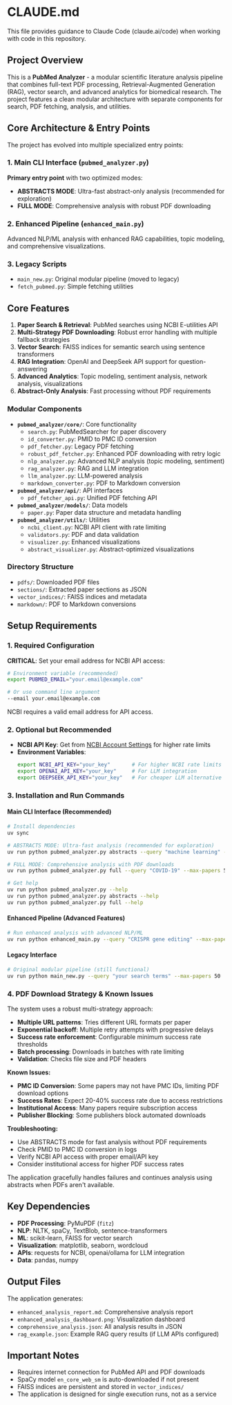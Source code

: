 # CLAUDE.md

This file provides guidance to Claude Code (claude.ai/code) when working with code in this repository.

## Project Overview

This is a **PubMed Analyzer** - a modular scientific literature analysis pipeline that combines full-text PDF processing, Retrieval-Augmented Generation (RAG), vector search, and advanced analytics for biomedical research. The project features a clean modular architecture with separate components for search, PDF fetching, analysis, and utilities.

## Core Architecture & Entry Points

The project has evolved into multiple specialized entry points:

### 1. Main CLI Interface (`pubmed_analyzer.py`)
**Primary entry point** with two optimized modes:
- **ABSTRACTS MODE**: Ultra-fast abstract-only analysis (recommended for exploration)
- **FULL MODE**: Comprehensive analysis with robust PDF downloading

### 2. Enhanced Pipeline (`enhanced_main.py`)
Advanced NLP/ML analysis with enhanced RAG capabilities, topic modeling, and comprehensive visualizations.

### 3. Legacy Scripts
- `main_new.py`: Original modular pipeline (moved to legacy)
- `fetch_pubmed.py`: Simple fetching utilities

## Core Features

1. **Paper Search & Retrieval**: PubMed searches using NCBI E-utilities API
2. **Multi-Strategy PDF Downloading**: Robust error handling with multiple fallback strategies
3. **Vector Search**: FAISS indices for semantic search using sentence transformers
4. **RAG Integration**: OpenAI and DeepSeek API support for question-answering
5. **Advanced Analytics**: Topic modeling, sentiment analysis, network analysis, visualizations
6. **Abstract-Only Analysis**: Fast processing without PDF requirements

### Modular Components

- **`pubmed_analyzer/core/`**: Core functionality
  - `search.py`: PubMedSearcher for paper discovery
  - `id_converter.py`: PMID to PMC ID conversion
  - `pdf_fetcher.py`: Legacy PDF fetching
  - `robust_pdf_fetcher.py`: Enhanced PDF downloading with retry logic
  - `nlp_analyzer.py`: Advanced NLP analysis (topic modeling, sentiment)
  - `rag_analyzer.py`: RAG and LLM integration
  - `llm_analyzer.py`: LLM-powered analysis
  - `markdown_converter.py`: PDF to Markdown conversion
- **`pubmed_analyzer/api/`**: API interfaces
  - `pdf_fetcher_api.py`: Unified PDF fetching API
- **`pubmed_analyzer/models/`**: Data models
  - `paper.py`: Paper data structure and metadata handling
- **`pubmed_analyzer/utils/`**: Utilities
  - `ncbi_client.py`: NCBI API client with rate limiting
  - `validators.py`: PDF and data validation
  - `visualizer.py`: Enhanced visualizations
  - `abstract_visualizer.py`: Abstract-optimized visualizations

### Directory Structure

- `pdfs/`: Downloaded PDF files
- `sections/`: Extracted paper sections as JSON
- `vector_indices/`: FAISS indices and metadata
- `markdown/`: PDF to Markdown conversions

## Setup Requirements

### 1. Required Configuration
**CRITICAL**: Set your email address for NCBI API access:
```bash
# Environment variable (recommended)
export PUBMED_EMAIL="your.email@example.com"

# Or use command line argument
--email your.email@example.com
```
NCBI requires a valid email address for API access.

### 2. Optional but Recommended
- **NCBI API Key**: Get from [NCBI Account Settings](https://www.ncbi.nlm.nih.gov/account/settings/) for higher rate limits
- **Environment Variables**:
  ```bash
  export NCBI_API_KEY="your_key"       # For higher NCBI rate limits
  export OPENAI_API_KEY="your_key"     # For LLM integration
  export DEEPSEEK_API_KEY="your_key"   # For cheaper LLM alternative
  ```

### 3. Installation and Run Commands

#### Main CLI Interface (Recommended)
```bash
# Install dependencies
uv sync

# ABSTRACTS MODE: Ultra-fast analysis (recommended for exploration)
uv run python pubmed_analyzer.py abstracts --query "machine learning" --max-papers 100 --visualizations

# FULL MODE: Comprehensive analysis with PDF downloads
uv run python pubmed_analyzer.py full --query "COVID-19" --max-papers 50 --pdf-dir covid_pdfs

# Get help
uv run python pubmed_analyzer.py --help
uv run python pubmed_analyzer.py abstracts --help
uv run python pubmed_analyzer.py full --help
```

#### Enhanced Pipeline (Advanced Features)
```bash
# Run enhanced analysis with advanced NLP/ML
uv run python enhanced_main.py --query "CRISPR gene editing" --max-papers 50
```

#### Legacy Interface
```bash
# Original modular pipeline (still functional)
uv run python main_new.py --query "your search terms" --max-papers 50
```

### 4. PDF Download Strategy & Known Issues
The system uses a robust multi-strategy approach:
- **Multiple URL patterns**: Tries different URL formats per paper
- **Exponential backoff**: Multiple retry attempts with progressive delays
- **Success rate enforcement**: Configurable minimum success rate thresholds
- **Batch processing**: Downloads in batches with rate limiting
- **Validation**: Checks file size and PDF headers

**Known Issues:**
- **PMC ID Conversion**: Some papers may not have PMC IDs, limiting PDF download options
- **Success Rates**: Expect 20-40% success rate due to access restrictions
- **Institutional Access**: Many papers require subscription access
- **Publisher Blocking**: Some publishers block automated downloads

**Troubleshooting:**
- Use ABSTRACTS mode for fast analysis without PDF requirements
- Check PMID to PMC ID conversion in logs
- Verify NCBI API access with proper email/API key
- Consider institutional access for higher PDF success rates

The application gracefully handles failures and continues analysis using abstracts when PDFs aren't available.

## Key Dependencies

- **PDF Processing**: PyMuPDF (`fitz`)
- **NLP**: NLTK, spaCy, TextBlob, sentence-transformers
- **ML**: scikit-learn, FAISS for vector search
- **Visualization**: matplotlib, seaborn, wordcloud
- **APIs**: requests for NCBI, openai/ollama for LLM integration
- **Data**: pandas, numpy

## Output Files

The application generates:
- `enhanced_analysis_report.md`: Comprehensive analysis report
- `enhanced_analysis_dashboard.png`: Visualization dashboard
- `comprehensive_analysis.json`: All analysis results in JSON
- `rag_example.json`: Example RAG query results (if LLM APIs configured)

## Important Notes

- Requires internet connection for PubMed API and PDF downloads
- SpaCy model `en_core_web_sm` is auto-downloaded if not present
- FAISS indices are persistent and stored in `vector_indices/`
- The application is designed for single execution runs, not as a service